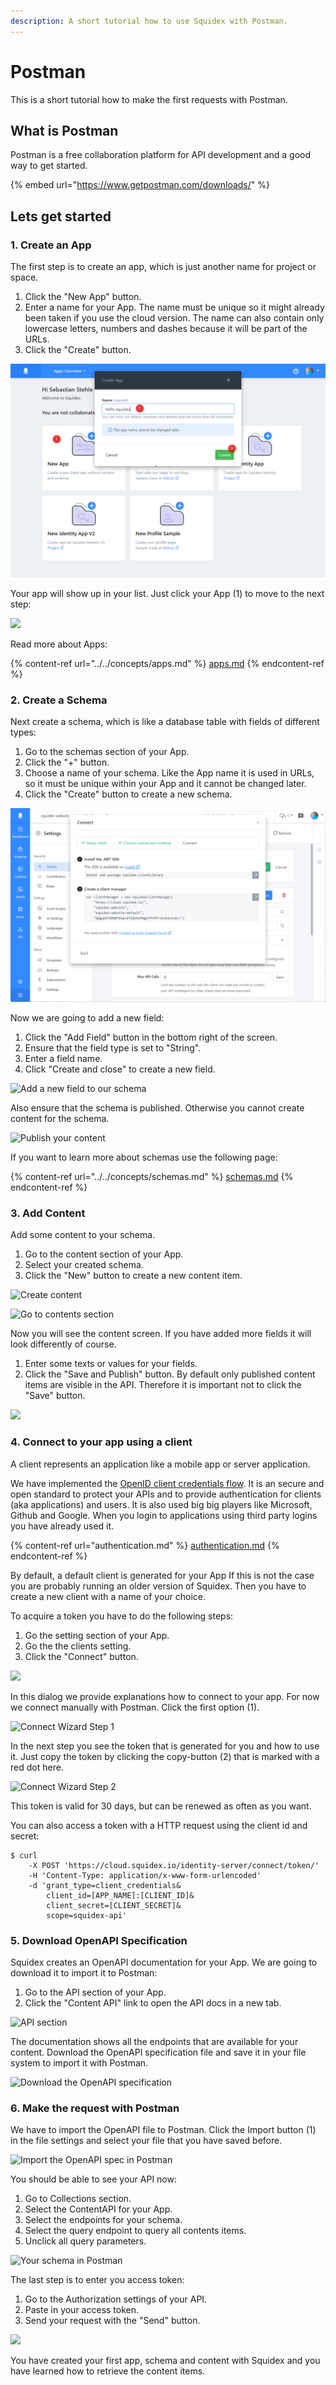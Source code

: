 ```yaml
---
description: A short tutorial how to use Squidex with Postman.
---
```


# Postman

This is a short tutorial how to make the first requests with Postman.

## What is Postman

Postman is a free collaboration platform for API development and a good way to get started.

{% embed url="https://www.getpostman.com/downloads/" %}

## Lets get started

### 1. Create an App

The first step is to create an app, which is just another name for project or space.

1. Click the "New App" button.
2. Enter a name for your App. The name must be unique so it might already been taken if you use the cloud version. The name can also contain only lowercase letters, numbers and dashes because it will be part of the URLs.
3. Click the "Create" button.

![Create a new App](<../../../.gitbook/assets/image (57) (2) (2) (2) (2) (2) (2) (1) (1) (1).png>)

Your app will show up in your list. Just click your App (1) to move to the next step:

![](<../../../.gitbook/assets/image (42).png>)

Read more about Apps:

{% content-ref url="../../concepts/apps.md" %}
[apps.md](../../concepts/apps.md)
{% endcontent-ref %}

### 2. Create a Schema

Next create a schema, which is like a database table with fields of different types:

1. Go to the schemas section of your App.
2. Click the "+" button.
3. Choose a name of your schema. Like the App name it is used in URLs, so it must be unique within your App and it cannot be changed later.
4. Click the "Create" button to create a new schema.

![Create a new Schema](<../../../.gitbook/assets/image (43).png>)

Now we are going to add a new field:

1. Click the "Add Field" button in the bottom right of the screen.
2. Ensure that the field type is set to "String".
3. Enter a field name.
4. Click "Create and close" to create a new field.

![Add a new field to our schema](<../../../.gitbook/assets/image (69) (1).png>)

Also ensure that the schema is published. Otherwise you cannot create content for the schema.

![Publish your content](<../../../.gitbook/assets/image (45).png>)

If you want to learn more about schemas use the following page:

{% content-ref url="../../concepts/schemas.md" %}
[schemas.md](../../concepts/schemas.md)
{% endcontent-ref %}

### 3. Add Content

Add some content to your schema.

1. Go to the content section of your App.
2. Select your created schema.
3. Click the "New" button to create a new content item.

![Create content](<../../../.gitbook/assets/image (46).png>)

![Go to contents section](<../../../.gitbook/assets/contents (1).png>)

Now you will see the content screen. If you have added more fields it will look differently of course.

1. Enter some texts or values for your fields.
2. Click the "Save and Publish" button. By default only published content items are visible in the API. Therefore it is important not to click the "Save" button.

![](<../../../.gitbook/assets/image (47).png>)

### 4. Connect to your app using a client

A client represents an application like a mobile app or server application.

We have implemented the [OpenID client credentials flow](https://docs.axway.com/u/documentation/api\_gateway/7.5.3/webhelp\_portal\_oauth/Content/OAuthGuideTopics/oauth\_flows\_client\_credentials.). It is an secure and open standard to protect your APIs and to provide authentication for clients (aka applications) and users. It is also used big big players like Microsoft, Github and Google. When you login to applications using third party logins you have already used it.

{% content-ref url="authentication.md" %}
[authentication.md](authentication.md)
{% endcontent-ref %}

By default, a default client is generated for your App If this is not the case you are probably running an older version of Squidex. Then you have to create a new client with a name of your choice.

To acquire a token you have to do the following steps:

1. Go the setting section of your App.
2. Go the the clients setting.
3. Click the "Connect" button.

![](<../../../.gitbook/assets/image (65) (1) (1).png>)

In this dialog we provide explanations how to connect to your app. For now we connect manually with Postman. Click the first option (1).

![Connect Wizard Step 1](<../../../.gitbook/assets/image (48).png>)

In the next step you see the token that is generated for you and how to use it. Just copy the token by clicking the copy-button (2) that is marked with a red dot here.

![Connect Wizard Step 2](<../../../.gitbook/assets/image (49).png>)

This token is valid for 30 days, but can be renewed as often as you want.

You can also access a token with a HTTP request using the client id and secret:

```
$ curl
    -X POST 'https://cloud.squidex.io/identity-server/connect/token/' 
    -H 'Content-Type: application/x-www-form-urlencoded' 
    -d 'grant_type=client_credentials&
        client_id=[APP_NAME]:[CLIENT_ID]&
        client_secret=[CLIENT_SECRET]&
        scope=squidex-api'
```

### 5. Download OpenAPI Specification

Squidex creates an OpenAPI documentation for your App. We are going to download it to import it to Postman:

1. Go to the API section of your App.
2. Click the "Content API" link to open the API docs in a new tab.

![API section](<../../../.gitbook/assets/image (50).png>)

The documentation shows all the endpoints that are available for your content. Download the OpenAPI specification file and save it in your file system to import it with Postman.

![Download the OpenAPI specification](<../../../.gitbook/assets/image (51).png>)

### 6. Make the request with Postman

We have to import the OpenAPI file to Postman. Click the Import button (1) in the file settings and select your file that you have saved before.

![Import the OpenAPI spec in Postman](<../../../.gitbook/assets/image (53).png>)

You should be able to see your API now:

1. Go to Collections section.
2. Select the ContentAPI for your App.
3. Select the endpoints for your schema.
4. Select the query endpoint to query all contents items.
5. Unclick all query parameters.

![Your schema in Postman](<../../../.gitbook/assets/image (54).png>)

The last step is to enter you access token:

1. Go to the Authorization settings of your API.
2. Paste in your access token.
3. Send your request with the "Send" button.

![](<../../../.gitbook/assets/image (55).png>)

You have created your first app, schema and content with Squidex and you have learned how to retrieve the content items.

